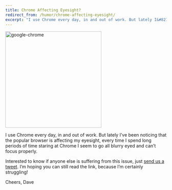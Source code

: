 ```yaml
---
title: Chrome Affecting Eyesight?
redirect_from: /humor/chrome-affecting-eyesight/
excerpt: "I use Chrome every day, in and out of work. But lately I&#8217;ve been noticing that the popular browser is affecting my eyesight, every time I spend long periods of time staring at Chrome I seem to go all blurry eyed and can&#8217;t focus properly."
---
```


<img class="alignright size-medium wp-image-688 borderless" alt="google-chrome" src="http://david.darn.es/wp-content/uploads/2013/03/google-chrome-300x300.png" width="300" height="300" />

I use Chrome every day, in and out of work. But lately I&#8217;ve been noticing that the popular browser is affecting my eyesight, every time I spend long periods of time staring at Chrome I seem to go all blurry eyed and can&#8217;t focus properly.

Interested to know if anyone else is suffering from this issue, just [send us a tweet][1]. I&#8217;m hoping you can still read the link, because I&#8217;m certainly struggling!

Cheers, Dave

 [1]: http://twitter.com/DavidDarnes "David Darnes on Twitter"

 <style>
 @-webkit-keyframes myeyes { 0%   { -webkit-filter: blur(0px); } 10%  { -webkit-filter: blur(0px); } 99%  { -webkit-filter: blur(5px); } 100% { -webkit-filter: blur(0px); } } body { -webkit-animation: myeyes !important; -webkit-animation-duration: 45s !important; -webkit-animation-iteration-count: infinite !important; } </style>
